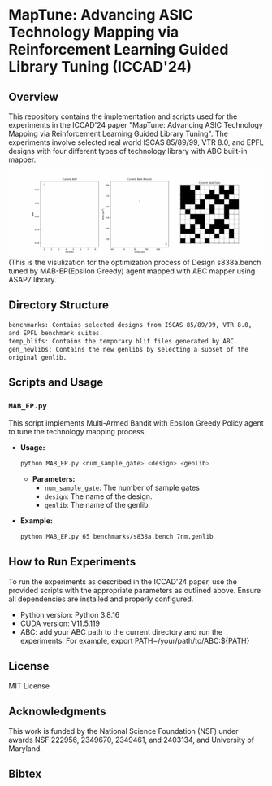 # MapTune: Advancing ASIC Technology Mapping via Reinforcement Learning Guided Library Tuning (ICCAD'24)

## Overview
This repository contains the implementation and scripts used for the experiments in the ICCAD'24 paper "MapTune: Advancing ASIC Technology Mapping via Reinforcement Learning Guided Library Tuning". The experiments involve selected real world ISCAS 85/89/99, VTR 8.0, and EPFL designs with four different types of technology library with ABC built-in mapper.

![Combined Animation](./s838a_combined_animation.gif)
(This is the visulization for the optimization process of Design s838a.bench tuned by MAB-EP(Epsilon Greedy) agent mapped with ABC mapper using ASAP7 library.

## Directory Structure
```plaintext
benchmarks: Contains selected designs from ISCAS 85/89/99, VTR 8.0, and EPFL benchmark suites.
temp_blifs: Contains the temporary blif files generated by ABC.
gen_newlibs: Contains the new genlibs by selecting a subset of the original genlib.
```

## Scripts and Usage

### `MAB_EP.py`
This script implements Multi-Armed Bandit with Epsilon Greedy Policy agent to tune the technology mapping process. 
- **Usage:** 
  ```bash
  python MAB_EP.py <num_sample_gate> <design> <genlib>
  ```
  - **Parameters:**
    - `num_sample_gate`: The number of sample gates
    - `design`: The name of the design.
    - `genlib`: The name of the genlib.

- **Example:**
  ```bash
  python MAB_EP.py 65 benchmarks/s838a.bench 7nm.genlib
  ```

## How to Run Experiments
To run the experiments as described in the ICCAD'24 paper, use the provided scripts with the appropriate parameters as outlined above. Ensure all dependencies are installed and properly configured.
- Python version: Python 3.8.16
- CUDA version: V11.5.119
- ABC: add your ABC path to the current directory and run the experiments. For example, export PATH=/your/path/to/ABC:${PATH}

## License

MIT License

## Acknowledgments

This work is funded by the National Science Foundation (NSF) under awards NSF 222956, 2349670, 2349461, and 2403134, and University of Maryland.

## Bibtex

```
```
